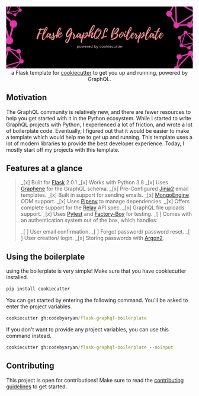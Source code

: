 <p align="center">
  <img src="assets/banner.jpg" />
  a Flask template for <a href="https://github.com/cookiecutter/cookiecutter">cookiecutter</a> to get you up and running, powered by GraphQL.
</p>

## Motivation

The GraphQL community is relatively new, and there are fewer resources to help you get started with it in the Python ecosystem. While I started to write
GraphQL projects with Python, I experienced a lot of friction, and wrote a lot of boilerplate code. Eventually, I figured out that it would be easier to
make a template which would help me to get up and running. This template uses a lot of modern libraries to provide the best developer experience. Today, I
mostly start off my projects with this template.

## Features at a glance

> _[x] Built for [Flask](https://github.com/pallets/flask) 2.0.1
> _[x] Works with Python 3.8
> _[x] Uses [Graphene](https://github.com/graphql-python/graphene) for the GraphQL schema.
> _[x] Pre-Configured [Jinja2](https://github.com/pallets/jinja) email templates.
> _[x] Built in support for sending emails.
> _[x] [MongoEngine](https://github.com/MongoEngine/mongoengine) ODM support.
> _[x] Uses [Pipenv](https://github.com/pypa/pipenv) to manage dependencies.
> _[x] Offers complete support for the [Relay](https://github.com/facebook/relay) API spec.
> _[x] GraphQL file uploads support.
> _[x] Uses [Pytest](https://github.com/pytest-dev/pytest) and [Factory-Boy](https://github.com/FactoryBoy/factory_boy) for testing.
> \_[ ] Comes with an authentication system out of the box, which handles:
>
> _[ ] User email confirmation.
> _[ ] Forgot password/ password reset.
> _[ ] User creation/ login.
> _[x] Storing passwords with [Argon2](https://github.com/hynek/argon2-cffi).

## Using the boilerplate

using the boilerplate is very simple! Make sure that you have cookiecutter installed.

```cmd
pip install cookiecutter
```

You can get started by entering the following command.
You'll be asked to enter the project variables.

```cmd
cookiecutter gh:codebyaryan/flask-graphql-boilerplate
```

If you don't want to provide any project variables, you can use this command instead.

```cmd
cookiecutter gh:codebyaryan/flask-graphql-boilerplate --noinput
```

## Contributing

This project is open for contributions! Make sure to read the [contributing guidelines](.github/CONTRIBUTING.md) to get started.
